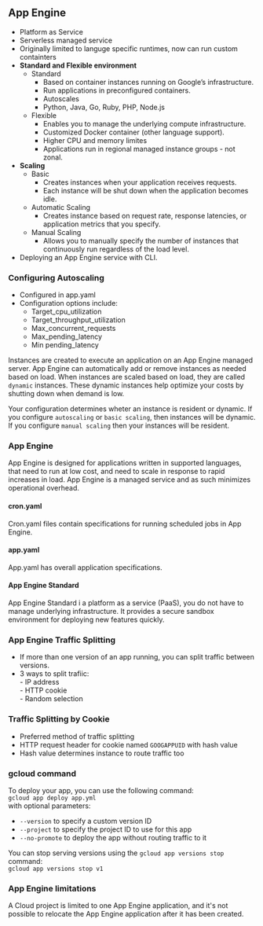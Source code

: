 ## App Engine  
- Platform as Service
- Serverless managed service
- Originally limited to languge specific runtimes, now can run custom containters  
- **Standard and Flexible environment**
    - Standard
        - Based on container instances running on Google’s infrastructure.
        - Run applications in preconfigured containers.
        - Autoscales
        - Python, Java, Go, Ruby, PHP, Node.js
    - Flexible
        - Enables you to manage the underlying compute infrastructure.
        - Customized Docker container (other language support).
        - Higher CPU and memory limites
        - Applications run in regional managed instance groups - not zonal.
- **Scaling**
    - Basic
        - Creates instances when your application receives requests.
        - Each instance will be shut down when the application becomes idle.
    - Automatic Scaling
        - Creates instance based on request rate, response latencies, or application metrics that you specify.
    - Manual Scaling
        - Allows you to manually specify the number of instances that continuously run regardless of the load level.
- Deploying an App Engine service with CLI.



### Configuring Autoscaling  
- Configured in app.yaml
- Configuration options include:
    - Target_cpu_utilization
    - Target_throughput_utilization
    - Max_concurrent_requests
    - Max_pending_latency
    - Min pending_latency

 Instances are created to execute an application on an App Engine managed server. App Engine can automatically add or remove instances as needed based on load. When instances are scaled based on load, they are called `dynamic` instances. These dynamic instances help optimize your costs by shutting down when demand is low. 
   
 Your configuration determines wheter an instance is resident or dynamic. If you configure `autoscaling` or `basic scaling`, then instances will be dynamic.   
 If you configure `manual scaling` then your instances will be resident.  
 
### App Engine  
App Engine is designed for applications written in supported languages, that need to run at low cost, and need to scale in response to rapid increases in load. App Engine is a managed service and as such minimizes operational overhead.

#### cron.yaml 
Cron.yaml files contain specifications for running scheduled jobs in App Engine.

#### app.yaml
App.yaml has overall application specifications.  

#### App Engine Standard  
App Engine Standard i a platform as a service (PaaS), you do not have to manage underlying infrastructure. It provides a secure sandbox environment for deploying new features quickly. 


### App Engine Traffic Splitting  
- If more than one version of an app running, you can split traffic between versions.
- 3 ways to split trafiic:  
      - IP address  
      - HTTP cookie  
      - Random selection

### Traffic Splitting by Cookie  
- Preferred method of traffic splitting
- HTTP request header for cookie named `GOOGAPPUID` with hash value
- Hash value determines instance to route traffic too

### gcloud command  
To deploy your app, you can use the following command:  
`gcloud app deploy app.yml`  
with optional parameters:  
- `--version` to specify a custom version ID  
- `--project` to specify the project ID to use for this app  
- `--no-promote` to deploy the app without routing traffic to it  

You can stop serving versions using the `gcloud app versions stop` command:  
`gcloud app versions stop v1`  

### App Engine limitations  
A Cloud project is limited to one App Engine application, and it's not possible to relocate the App Engine application after it has been created.
